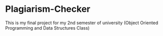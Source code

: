 # Plagiarism-Checker
This is my final project for my 2nd semester of university (Object Oriented Programming and Data Structures Class)
